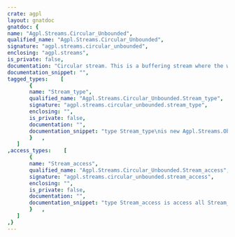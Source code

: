 ```yaml
---
crate: agpl
layout: gnatdoc
gnatdoc: {
name: "Agpl.Streams.Circular_Unbounded",
qualified_name: "Agpl.Streams.Circular_Unbounded",
signature: "agpl.streams.circular_unbounded",
enclosing: "agpl.streams",
is_private: false,
documentation: "Circular stream. This is a buffering stream where the written data\n  can be read afterwards in typical producer/consumer fashion.\nThe internal buffer will grow as needed to acommodate unread data.\nThe internal buffer isn't allocated until the first writting to save memory\nusage.\nAdditionally, it is controlled.",
documentation_snippet: "",
tagged_types:    [
       {
       name: "Stream_type",
       qualified_name: "Agpl.Streams.Circular_Unbounded.Stream_type",
       signature: "agpl.streams.circular_unbounded.stream_type",
       enclosing: "",
       is_private: false,
       documentation: "",
       documentation_snippet: "type Stream_type\nis new Agpl.Streams.Observable.Stream_Type with private;",
       }   ,
   ]
,access_types:    [
       {
       name: "Stream_access",
       qualified_name: "Agpl.Streams.Circular_Unbounded.Stream_access",
       signature: "agpl.streams.circular_unbounded.stream_access",
       enclosing: "",
       is_private: false,
       documentation: "",
       documentation_snippet: "type Stream_access is access all Stream_type'Class;",
       }   ,
   ]
,}
---
```

